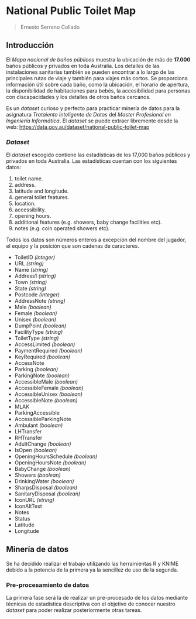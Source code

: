 # National Public Toilet Map

> Ernesto Serrano Collado

## Introducción

El *Mapa nacional de baños públicos* muestra la ubicación de más de **17.000** baños públicos y privados en toda Australia. Los detalles de las instalaciones sanitarias también se pueden encontrar a lo largo de las principales rutas de viaje y también para viajes más cortos. Se proporciona información útil sobre cada baño, como la ubicación, el horario de apertura, la disponibilidad de habitaciones para bebés, la accesibilidad para personas con discapacidades y los detalles de otros baños cercanos.

Es un *dataset* curioso y perfecto para practicar minería de datos para la asignatura *Trataiento Inteligente de Datos* del *Master Profesional en Ingeniería Informática*. El *dataset* se puede extraer libremente desde la web: https://data.gov.au/dataset/national-public-toilet-map

### *Dataset*

El *dataset* escogido contiene las estadísticas de los 17,000 baños públicos y privados en toda Australia. Las estadísticas cuentan con los siguientes datos:

1. toilet name.
2. address.
3. latitude and longitude.
4. general toilet features.
5. location.
6. accessibility.
7. opening hours.
8. additional features (e.g. showers, baby change facilities etc).
9. notes (e.g. coin operated showers etc).

Todos los datos son números enteros a excepción del nombre del jugador, el equipo y la posición que son cadenas de caracteres.

- ToiletID *(integer)*
- URL *(string)*
- Name *(string)*
- Address1 *(string)*
- Town *(string)*
- State *(string)*
- Postcode *(integer)*
- AddressNote *(string)*
- Male *(boolean)*
- Female *(boolean)*
- Unisex *(boolean)*
- DumpPoint *(boolean)*
- FacilityType *(string)*
- ToiletType  *(string)*
- AccessLimited *(boolean)*
- PaymentRequired *(boolean)*
- KeyRequired *(boolean)*
- AccessNote
- Parking *(boolean)*
- ParkingNote *(boolean)*
- AccessibleMale *(boolean)*
- AccessibleFemale *(boolean)*
- AccessibleUnisex *(boolean)*
- AccessibleNote *(boolean)*
- MLAK
- ParkingAccessible
- AccessibleParkingNote
- Ambulant *(boolean)*
- LHTransfer
- RHTransfer
- AdultChange *(boolean)*
- IsOpen *(boolean)*
- OpeningHoursSchedule *(boolean)*
- OpeningHoursNote *(boolean)*
- BabyChange *(boolean)*
- Showers *(boolean)*
- DrinkingWater *(boolean)*
- SharpsDisposal *(boolean)*
- SanitaryDisposal *(boolean)*
- IconURL *(string)*
- IconAltText
- Notes
- Status
- Latitude
- Longitude


## Minería de datos

Se ha decidido realizar el trabajo utilizando las herramientas R y KNIME debido a la potencia de la primera ya la sencillez de uso de la segunda.

### Pre-procesamiento de datos

La primera fase será la de realizar un pre-procesado de los datos mediante técnicas de estadística descriptiva con el objetivo de conocer nuestro *dataset* para poder realizar posteriormente otras tareas.
